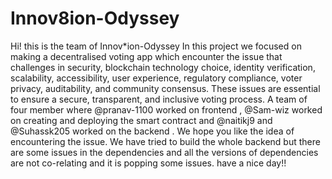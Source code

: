 # Innov8ion-Odyssey
Hi! this is the team of Innov*ion-Odyssey
In this project we focused on making a decentralised voting app which encounter the issue that challenges in security, blockchain technology choice, identity verification, scalability, accessibility, user experience, regulatory compliance, voter privacy, auditability, and community consensus. These issues are essential to ensure a secure, transparent, and inclusive voting process.
A team of four member where @pranav-1100 worked on frontend , @Sam-wiz worked on creating and deploying the smart contract and @naitikj9 and @Suhassk205 worked on the backend .
We hope you like the idea of encountering the issue.
We have tried to build the whole backend but there are some issues in the dependencies and all the versions of dependencies are not co-relating and it is popping some issues.
have  a nice day!!
